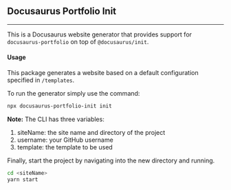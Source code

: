 ## Docusaurus Portfolio Init

---

This is a Docusaurus website generator that provides support for `docusaurus-portfolio` on top of `@docusaurus/init`.

#### Usage

This package generates a website based on a default configuration specified in `/templates`.

To run the generator simply use the command:

```sh
npx docusaurus-portfolio-init init
```

**Note:** The CLI has three variables:

1.  siteName: the site name and directory of the project
1.  username: your GitHub username
1.  template: the template to be used

Finally, start the project by navigating into the new directory and running.

```sh
cd <siteName>
yarn start
```
